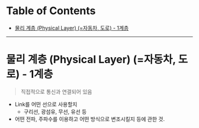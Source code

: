 # Table of Contents

- [물리 계층 (Physical Layer) (=자동차, 도로) - 1계층](#물리-계층-physical-layer-자동차-도로---1계층)

---

# 물리 계층 (Physical Layer) (=자동차, 도로) - 1계층

> 직접적으로 통신과 연결되어 있음

- Link를 어떤 선으로 사용할지
	- 구리선, 광섬유, 무선, 유선 등
- 어떤 전파, 주파수를 이용하고 어떤 방식으로 변조시킬지 등에 관한 것.